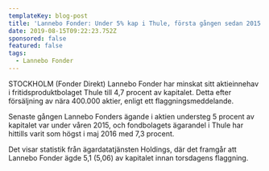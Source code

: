 ```yaml
---
templateKey: blog-post
title: 'Lannebo Fonder: Under 5% kap i Thule, första gången sedan 2015'
date: 2019-08-15T09:22:23.752Z
sponsored: false
featured: false
tags:
  - Lannebo Fonder
---
```

STOCKHOLM (Fonder Direkt) Lannebo Fonder har minskat sitt aktieinnehav i fritidsproduktbolaget Thule till 4,7 procent av kapitalet. Detta efter försäljning av nära 400.000 aktier, enligt ett flaggningsmeddelande.



Senaste gången Lannebo Fonders ägande i aktien understeg 5 procent av kapitalet var under våren 2015, och fondbolagets ägarandel i Thule har hittills varit som högst i maj 2016 med 7,3 procent.



Det visar statistik från ägardatatjänsten Holdings, där det framgår att Lannebo Fonder ägde 5,1 (5,06) av kapitalet innan torsdagens flaggning.
